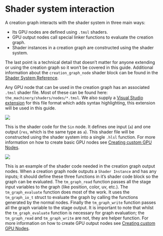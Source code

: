# Shader system interaction

A creation graph interacts with the shader system in three main ways:

- Its GPU nodes are defined using `.tmsl` shaders.
- GPU output nodes call special linker functions to evaluate the creation graph.
- Shader instances in a creation graph are constructed using the shader system.

The last point is a technical detail that doesn’t matter for anyone extending or using the creation graph so it won’t be covered in this guide. Additional information about the `creation_graph_node` shader block can be found in the [Shader System Reference]({{docs}}doc/shader_system_reference.md.html).

Any GPU node that can be used in the creation graph has an associated `.tmsl` shader file. Most of these can be found here: `the_machinery/shaders/nodes/*.tmsl`. We also supply a [Visual Studio extension](https://marketplace.visualstudio.com/items?itemName=OurMachinery.tmShaderLang) for this file format which adds syntax highlighting, this extension will be used in this guide. 

![](https://www.dropbox.com/s/4o13cq3rzvqm813/tm_guide_creation_graph_sin_node.png?dl=1)


This is the shader code for the `Sin` node. It defines one input (`a`) and one output (`res`, which is the same type as `a`). This shader file will be constructed using the shader system into a single `.hlsl` function. For more information on how to create basic GPU nodes see [Creating custom GPU Nodes]({{base_url}}tutorials/creation_graph/custom_gpu_nodes.html).

![](https://www.dropbox.com/s/cs31mi8njs9gpno/tm_guide_creation_graph_linkage.png?dl=1)


This is an example of the shader code needed in the creation graph output nodes. When a creation graph node outputs a `Shader Instance` and has any inputs; it should define these three functions in it’s shader code block so the graph can be evaluated. The `tm_graph_read` function passes all the stage input variables to the graph (like position, color, uv, etc.). The `tm_graph_evaluate` function does most of the work. It uses the `tm_graph_io_t` struct to evaluate the graph by calling the functions generated by the normal nodes. Finally the `tm_graph_write` function passes all the graph variable to the stage output. It is important to note that whilst the `tm_graph_evaluate` function is necessary for graph evaluation; the `tm_graph_read` and `tm_graph_write` are not, they are helper function. For more information on how to create GPU output nodes see [Creating custom GPU Nodes]({{base_url}}tutorials/creation_graph/custom_gpu_nodes.html).